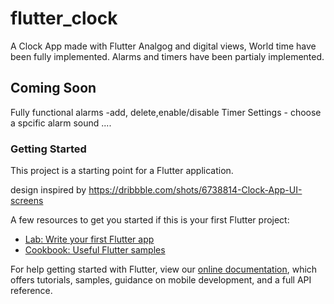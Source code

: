 # flutter_clock

A Clock App made with Flutter
Analgog and digital views, World time have been fully implemented.
Alarms and timers have been partialy implemented.

## Coming Soon
Fully functional alarms -add, delete,enable/disable
Timer
Settings - choose a spcific alarm sound
....


### Getting Started

This project is a starting point for a Flutter application.

design inspired by https://dribbble.com/shots/6738814-Clock-App-UI-screens

A few resources to get you started if this is your first Flutter project:

- [Lab: Write your first Flutter app](https://flutter.dev/docs/get-started/codelab)
- [Cookbook: Useful Flutter samples](https://flutter.dev/docs/cookbook)

For help getting started with Flutter, view our
[online documentation](https://flutter.dev/docs), which offers tutorials,
samples, guidance on mobile development, and a full API reference.
